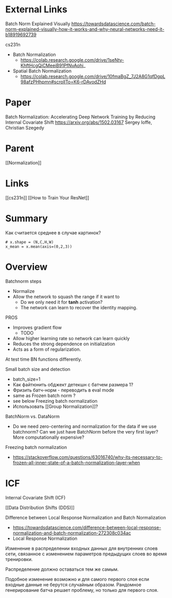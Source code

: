 
# External Links

Batch Norm Explained Visually
https://towardsdatascience.com/batch-norm-explained-visually-how-it-works-and-why-neural-networks-need-it-b18919692739

cs231n
- Batch Normalization
	- https://colab.research.google.com/drive/1seNty-KhftHcgQiCMeeiB91PfNvAohi_
- Spatial Batch Normalization
	- https://colab.research.google.com/drive/10fmaBgZ_7J2A8G1qfDgpL98afzPHhpmn#scrollTo=K6-rDAvodZHd

# Paper

Batch Normalization: Accelerating Deep Network Training by Reducing Internal Covariate Shift
https://arxiv.org/abs/1502.03167
Sergey Ioffe, Christian Szegedy

# Parent

[[Normalization]]

# Links

[[cs231n]]
[[How to Train Your ResNet]]


# Summary

Как считается среднее в случае картинок?
```
# x.shape = (N,C,H,W)
x_mean = x.mean(axis=(0,2,3))
```

# Overview

Batchnorm steps
- Normalize
- Allow the network to squash the range if it want to
	- Do we only need it for **tanh** activation?
	- The network can learn to recover the identity mapping.

PROS
- Improves gradient flow
	- TODO
- Allow higher learning rate so network can learn quickly
- Reduces the strong dependence on initialization
- Acts as a form of regularization.

At test time BN functions differently.


Small batch size and detection
- batch_size=1
- Как файтюнить обджект детекшн с батчем размера 1?
- Фризить батч-норм - переводить в eval mode
- same as Frozen batch norm ?
- see below Freezing batch normalization
- Использовать [[Group Normalization]]?

BatchNorm vs. DataNorm
- Do we need zero-centering and normalization for the data if we use batchnorm? Can we just have BatchNorm before the very first layer? More computationally expensive?

Freezing batch normalization
- https://stackoverflow.com/questions/63016740/why-its-necessary-to-frozen-all-inner-state-of-a-batch-normalization-layer-when


# ICF

Internal Covariate Shift (ICF)

[[Data Distribution Shifts (DDS)]]

Difference between Local Response Normalization and Batch Normalization
- https://towardsdatascience.com/difference-between-local-response-normalization-and-batch-normalization-272308c034ac
- Local Response Normalization


Изменение в распределении входных данных для внутренних слоев сети, связанное с изменением параметров предыдущих слоев во время тренировки.

Распределение должно оставаться тем же самым.

Подобное изменение возможно и для самого первого слоя если входные данные не берутся случайным образом. Рандомное генерирование батча решает проблему, но только для первого слоя.